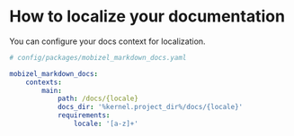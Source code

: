 # How to localize your documentation

You can configure your docs context for localization.

```yaml
# config/packages/mobizel_markdown_docs.yaml

mobizel_markdown_docs:
    contexts:
        main:
            path: /docs/{locale}
            docs_dir: '%kernel.project_dir%/docs/{locale}'
            requirements:
                locale: '[a-z]+'
```
